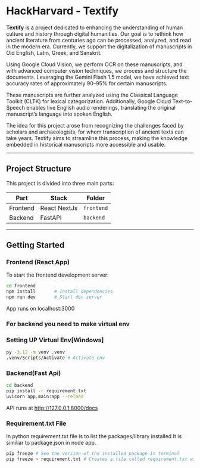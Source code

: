 # HackHarvard - Textify

**Textify** is a project dedicated to enhancing the understanding of human culture and history through digital humanities. Our goal is to rethink how ancient literature from centuries ago can be processed, analyzed, and read in the modern era. Currently, we support the digitalization of manuscripts in Old English, Latin, Greek, and Sanskrit.

Using Google Cloud Vision, we perform OCR on these manuscripts, and with advanced computer vision techniques, we process and structure the documents. Leveraging the Gemini Flash 1.5 model, we have achieved text accuracy rates of approximately 90–95% for certain manuscripts.

These manuscripts are further analyzed using the Classical Language Toolkit (CLTK) for lexical categorization. Additionally, Google Cloud Text-to-Speech enables live English audio renderings, translating the original manuscript’s language into spoken English.

The idea for this project arose from recognizing the challenges faced by scholars and archaeologists, for whom transcription of ancient texts can take years. Textify aims to streamline this process, making the knowledge embedded in historical manuscripts more accessible and usable.

---

## Project Structure

This project is divided into three main parts:

| Part         | Stack                                | Folder             |
|--------------|--------------------------------------|--------------------|
|  Frontend  | React NextJs                           | `frontend`     |
|  Backend   | FastAPI                                 | `backend` |


---

## Getting Started

###  Frontend (React App)

To start the frontend development server:

```bash
cd frontend
npm install       # Install dependencies
npm run dev       # Start dev server
```

App runs on localhost:3000

### For backend you need to make virtual env

### Setting UP Virtual Env[Windows]

```bash
py -3.12 -m venv .venv
.venv/Scripts/Activate # Activate env

```

###  Backend(Fast Api)
```bash
cd backend
pip install -r requirement.txt
uvicorn app.main:app --reload


```
API runs at http://127.0.0.1:8000/docs


### Requirement.txt File 
In python requirement.txt file is to list the packages/library installed
It is similiar to package.json in node app.
```bash
pip freeze # See the version of the installed package in terminal
pip freeze > requirement.txt # Creates a file called requirement.txt with installed packages
```

